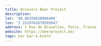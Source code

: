 ```yaml
---
title: Brussels Beer Project
description:
lat: '48.88356018066406'
lon: '2.3319742679595947'
address: 1 Rue de Bruxelles, Paris, France
website: https://beerproject.be/
tags: bar bar-à-bière
---
```


